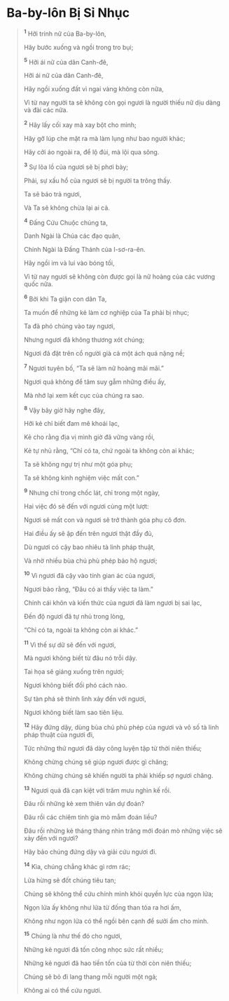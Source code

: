 # Ba-by-lôn Bị Sỉ Nhục

> <sup><b>1</b></sup> Hỡi trinh nữ của Ba-by-lôn,
>
> Hãy bước xuống và ngồi trong tro bụi;
>
> <sup><b>5</b></sup> Hỡi ái nữ của dân Canh-đê,
>
> Hỡi ái nữ của dân Canh-đê,
>
> Hãy ngồi xuống đất vì ngai vàng không còn nữa,
>
> Vì từ nay người ta sẽ không còn gọi ngươi là người thiếu nữ dịu dàng và đài các nữa.
>
> <sup><b>2</b></sup> Hãy lấy cối xay mà xay bột cho mình;
>
> Hãy gỡ lúp che mặt ra mà làm lụng như bao người khác;
>
> Hãy cởi áo ngoài ra, để lộ đùi, mà lội qua sông.
>
> <sup><b>3</b></sup> Sự lõa lồ của ngươi sẽ bị phơi bày;
>
> Phải, sự xấu hổ của ngươi sẽ bị người ta trông thấy.
>
> Ta sẽ báo trả ngươi,
>
> Và Ta sẽ không chừa lại ai cả.
>
> <sup><b>4</b></sup> Ðấng Cứu Chuộc chúng ta,
>
> Danh Ngài là Chúa các đạo quân,
>
> Chính Ngài là Ðấng Thánh của I-sơ-ra-ên.
>
> Hãy ngồi im và lui vào bóng tối,
>
> Vì từ nay ngươi sẽ không còn được gọi là nữ hoàng của các vương quốc nữa.
>
> <sup><b>6</b></sup> Bởi khi Ta giận con dân Ta,
>
> Ta muốn để những kẻ làm cơ nghiệp của Ta phải bị nhục;
>
> Ta đã phó chúng vào tay ngươi,
>
> Nhưng ngươi đã không thương xót chúng;
>
> Ngươi đã đặt trên cổ người già cả một ách quá nặng nề;
>
> <sup><b>7</b></sup> Ngươi tuyên bố, “Ta sẽ làm nữ hoàng mãi mãi.”
>
> Ngươi quả không để tâm suy gẫm những điều ấy,
>
> Mà nhớ lại xem kết cục của chúng ra sao.
>
> <sup><b>8</b></sup> Vậy bây giờ hãy nghe đây,
>
> Hỡi kẻ chỉ biết đam mê khoái lạc,
>
> Kẻ cho rằng địa vị mình giờ đã vững vàng rồi,
>
> Kẻ tự nhủ rằng, “Chỉ có ta, chứ ngoài ta không còn ai khác;
>
> Ta sẽ không ngự trị như một góa phụ;
>
> Ta sẽ không kinh nghiệm việc mất con.”
>
> <sup><b>9</b></sup> Nhưng chỉ trong chốc lát, chỉ trong một ngày,
>
> Hai việc đó sẽ đến với ngươi cùng một lượt:
>
> Ngươi sẽ mất con và ngươi sẽ trở thành góa phụ cô đơn.
>
> Hai điều ấy sẽ ập đến trên ngươi thật đầy đủ,
>
> Dù ngươi có cậy bao nhiêu tà linh pháp thuật,
>
> Và nhờ nhiều bùa chú phù phép bảo hộ ngươi;
>
> <sup><b>10</b></sup> Vì ngươi đã cậy vào tính gian ác của ngươi,
>
> Ngươi bảo rằng, “Ðâu có ai thấy việc ta làm.”
>
> Chính cái khôn và kiến thức của ngươi đã làm ngươi bị sai lạc,
>
> Ðến độ ngươi đã tự nhủ trong lòng,
>
> “Chỉ có ta, ngoài ta không còn ai khác.”
>
> <sup><b>11</b></sup> Vì thế sự dữ sẽ đến với ngươi,
>
> Mà ngươi không biết từ đâu nó trỗi dậy.
>
> Tai họa sẽ giáng xuống trên ngươi;
>
> Ngươi không biết đối phó cách nào.
>
> Sự tàn phá sẽ thình lình xảy đến với ngươi,
>
> Ngươi không biết làm sao tiên liệu.
>
> <sup><b>12</b></sup> Hãy đứng dậy, dùng bùa chú phù phép của ngươi và vô số tà linh pháp thuật của ngươi đi,
>
> Tức những thứ ngươi đã dày công luyện tập từ thời niên thiếu;
>
> Không chừng chúng sẽ giúp ngươi được gì chăng;
>
> Không chừng chúng sẽ khiến người ta phải khiếp sợ ngươi chăng.
>
> <sup><b>13</b></sup> Ngươi quả đã cạn kiệt với trăm mưu nghìn kế rồi.
>
> Ðâu rồi những kẻ xem thiên văn dự đoán?
>
> Ðâu rồi các chiêm tinh gia mò mẫm đoán liều?
>
> Ðâu rồi những kẻ tháng tháng nhìn trăng mới đoán mò những việc sẽ xảy đến với ngươi?
>
> Hãy bảo chúng đứng dậy và giải cứu ngươi đi.
>
> <sup><b>14</b></sup> Kìa, chúng chẳng khác gì rơm rác;
>
> Lửa hừng sẽ đốt chúng tiêu tan;
>
> Chúng sẽ không thể cứu chính mình khỏi quyền lực của ngọn lửa;
>
> Ngọn lửa ấy không như lửa từ đống than tỏa ra hơi ấm,
>
> Không như ngọn lửa có thể ngồi bên cạnh để sưởi ấm cho mình.
>
> <sup><b>15</b></sup> Chúng là như thế đó cho ngươi,
>
> Những kẻ ngươi đã tốn công nhọc sức rất nhiều;
>
> Những kẻ ngươi đã hao tiền tốn của từ thời còn niên thiếu;
>
> Chúng sẽ bỏ đi lang thang mỗi người một ngả;
>
> Không ai có thể cứu ngươi.
